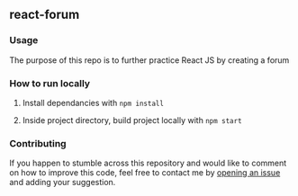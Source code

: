 ## react-forum

### Usage

The purpose of this repo is to further practice React JS by creating a forum

### How to run locally

1. Install dependancies with `npm install`

2. Inside project directory, build project locally with `npm start`

### Contributing

If you happen to stumble across this repository and would like to comment on how to improve this code, feel free to contact me by [opening an issue](https://github.com/iamwillow/react-forum/issues/new) and adding your suggestion. 